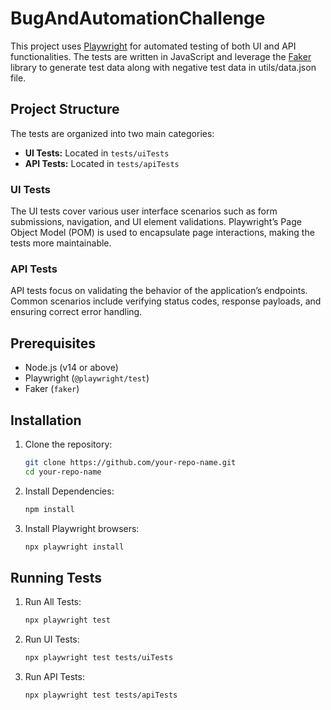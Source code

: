 # BugAndAutomationChallenge

This project uses [Playwright](https://playwright.dev/) for automated testing of both UI and API functionalities. The tests are written in JavaScript and leverage the [Faker](https://www.npmjs.com/package/faker) library to generate test data along with negative test data in utils/data.json file.

## Project Structure

The tests are organized into two main categories:

- **UI Tests:** Located in `tests/uiTests`
- **API Tests:** Located in `tests/apiTests`

### UI Tests

The UI tests cover various user interface scenarios such as form submissions, navigation, and UI element validations. Playwright’s Page Object Model (POM) is used to encapsulate page interactions, making the tests more maintainable.

### API Tests

API tests focus on validating the behavior of the application’s endpoints. Common scenarios include verifying status codes, response payloads, and ensuring correct error handling.

## Prerequisites

- Node.js (v14 or above)
- Playwright (`@playwright/test`)
- Faker (`faker`)

## Installation

1. Clone the repository:
   ```bash
   git clone https://github.com/your-repo-name.git
   cd your-repo-name

2. Install Dependencies:
   ```bash
   npm install

3. Install Playwright browsers:
   ```bash
   npx playwright install

## Running Tests

1. Run All Tests:
   ```bash
   npx playwright test

2. Run UI Tests:
   ```bash
   npx playwright test tests/uiTests

3. Run API Tests:
   ```bash
   npx playwright test tests/apiTests
